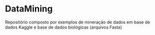 # DataMining
Repositório composto por exemplos de mineração de dados em base de dados Kaggle e base de dados biológicas (arquivos Fasta) 
